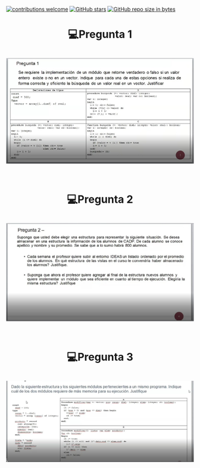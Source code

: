 [![contributions welcome](https://img.shields.io/badge/contributions-welcome-brightgreen.svg?style=flat)](https://github.com/FabianMartinez1234567/CADP)
[![GitHub stars](https://img.shields.io/github/stars/FabianMartinez1234567/CADP)](https://github.com/FabianMartinez1234567/CADP/stargazers/)
[![GitHub repo size in bytes](https://img.shields.io/github/repo-size/FabianMartinez1234567/CADP)](https://github.com/FabianMartinez1234567/CADP)
<h1 align="center"> 💻Pregunta 1 </h1>
<br>
<div align="center">
<img src="/Parciales/Sergio/1.jpg"/>
 </div>
</br>


<br>

<h1 align="center"> 💻Pregunta 2 </h1>
<br>
<div align="center">
<img src="/Parciales/Sergio/2.jpeg"/>
 </div>
</br>
<br>

<h1 align="center"> 💻Pregunta 3 </h1>
<br>
<div align="center">
<img src="/Parciales/Sergio/3.jpeg"/>
 </div>
</br>
<br>
